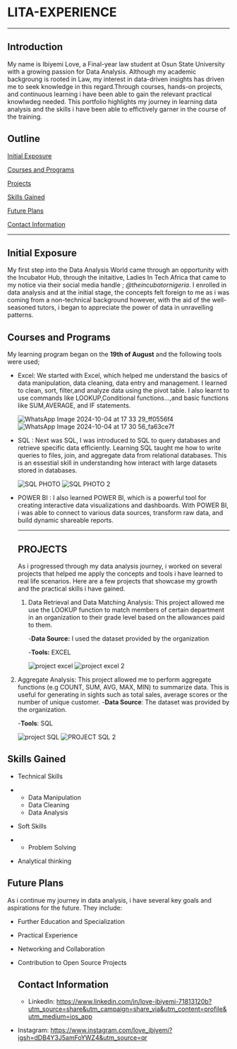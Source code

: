 
# LITA-EXPERIENCE
---
## Introduction
 My name is Ibiyemi Love, a Final-year law student at Osun State University with a growing passion for Data Analysis. Although my academic backgroung is rooted in Law, my interest in data-driven insights has driven me to seek knowledge in this regard.Through courses, hands-on projects, and continuous learning i have been able to gain the relevant practical knowlwdeg needed. This portfolio highlights my journey in learning data analysis and the skills i have been able to effictively garner in the course of the training.

 ## Outline
[Initial Exposure](#Initial_Exposure) 

[Courses and Programs](#Courses_and_Programs)

[Projects](#Projects) 

[Skills Gained](#Skills_Gained) 

[Future Plans](#Future_Plans)

[Contact Information](#Contact_Information)

---
## Initial Exposure
My first step into the Data Analysis World came through an opportunity with the Incubator Hub, through the initaitive, Ladies In Tech Africa that came to my notice via their social media handle ; *@theincubatornigeria*. I enrolled in data analysis and at the initial stage, the concepts felt foreign to me as i was coming from a non-technical background however, with the aid of the well-seasoned tutors, i began to appreciate the power of data in unravelling patterns.

## Courses and Programs
My learning program began on the **19th of August** and the following tools were used;
- Excel: We started with Excel, which helped me understand the basics of data manipulation, data cleaning, data entry and management. I learned to clean, sort, filter,and analyze data using the pivot table. I also learnt to use commands like  LOOKUP,Conditional functions...,and basic functions like SUM,AVERAGE, and IF statements.
  
  ![WhatsApp Image 2024-10-04 at 17 33 29_ff0556f4](https://github.com/user-attachments/assets/9834c4ee-4b5b-4ca9-9471-64a751fa26ac)
![WhatsApp Image 2024-10-04 at 17 30 56_fa63ce7f](https://github.com/user-attachments/assets/bae6d76b-3177-473b-8d1a-6430d3bffcfb)
  
- SQL : Next was SQL, I was introduced to SQL to query databases and retrieve specific data efficiently. Learning SQL taught me how to write queries to files, join, and aggregate data from relational databases. This is an essestial skill in understanding how interact with large datasets stored in databases.

  ![SQL PHOTO](https://github.com/user-attachments/assets/96443881-3bb6-43c7-b079-75e60b66080d)
![SQL PHOTO 2](https://github.com/user-attachments/assets/1500f2bd-7254-42cc-8a97-cb16111bb7b8)

- POWER BI : I also learned POWER BI, which is a powerful tool for creating interactive data visualizations and dashboards. With POWER BI, i was able to connect to various data sources, transform raw data, and build dynamic shareable reports.

  ---
  ## PROJECTS
  As i progressed through my data analysis journey, i worked on several projects that helped me apply the concepts and tools i have learned to real life scenarios. Here are a few projects that showcase my growth and the practical skills i have gained.
  1. Data Retrieval and Data Matching Analysis:
     This project allowed me use the LOOKUP function to match members of certain department in an organization to their grade level based on the allowances paid to them.
     
     -**Data Source:** I used the dataset provided by the organization
     
     -**Tools:** EXCEL

     ![project excel](https://github.com/user-attachments/assets/c3b80a86-7bc1-49fe-a5ae-cefbe903ca66)
![project excel 2](https://github.com/user-attachments/assets/bbbefbc2-ddf2-45f9-8744-679ece40c4bd)


2. Aggregate Analysis:
   This project allowed me to perform aggregate functions (e.g COUNT, SUM, AVG, MAX, MIN) to summarize data. This is useful for generating in sights such as total sales, average scores or the number of unique customer.
   -**Data Source**: The dataset was provided by the organization.

   -**Tools**: SQL

   ![project SQL](https://github.com/user-attachments/assets/c9464a93-1cb4-44ac-999f-36928b92f1f8)
![PROJECT SQL 2](https://github.com/user-attachments/assets/63640ea7-157b-4a67-90c5-0f3df4efc2a4)

## Skills Gained
- Technical Skills
- - Data Manipulation
  - Data Cleaning
  - Data Analysis
    
 - Soft Skills
 - - Problem Solving
  - Analytical thinking


## Future Plans
As i continue my journey in data analysis, i have several key goals and aspirations for the future. They include:
- Further Education and Specialization
- Practical Experience
- Networking and Collaboration
- Contribution to Open Source Projects

  ## Contact Information
  - LinkedIn:
  https://www.linkedin.com/in/love-ibiyemi-71813120b?utm_source=share&utm_campaign=share_via&utm_content=profile&utm_medium=ios_app

- Instagram:
  https://www.instagram.com/love_ibiyemi?igsh=dDB4Y3J5amFoYWZ4&utm_source=qr



